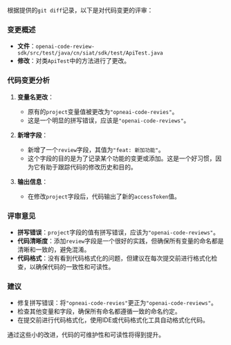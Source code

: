 根据提供的`git diff`记录，以下是对代码变更的评审：

### 变更概述
- **文件**：`openai-code-review-sdk/src/test/java/cn/siat/sdk/test/ApiTest.java`
- **修改**：对类`ApiTest`中的方法进行了更改。

### 代码变更分析
1. **变量名更改**：
   - 原有的`project`变量值被更改为`"opneai-code-revies"`。
   - 这是一个明显的拼写错误，应该是`"openai-code-reviews"`。

2. **新增字段**：
   - 新增了一个`review`字段，其值为`"feat: 新加功能"`。
   - 这个字段的目的是为了记录某个功能的变更或添加。这是一个好习惯，因为它有助于跟踪代码的修改历史和目的。

3. **输出信息**：
   - 在修改`project`字段后，代码输出了新的`accessToken`值。

### 评审意见
- **拼写错误**：`project`字段的值有拼写错误，应该为`"openai-code-reviews"`。
- **代码清晰度**：添加`review`字段是一个很好的实践，但确保所有变量的命名都是清晰和一致的，避免混淆。
- **代码格式**：没有看到代码格式化的问题，但建议在每次提交前进行格式化检查，以确保代码的一致性和可读性。

### 建议
- 修复拼写错误：将`"opneai-code-revies"`更正为`"openai-code-reviews"`。
- 检查其他变量和字段，确保所有命名都遵循一致的命名约定。
- 在提交前进行代码格式化，使用IDE或代码格式化工具自动格式化代码。

通过这些小的改进，代码的可维护性和可读性将得到提升。